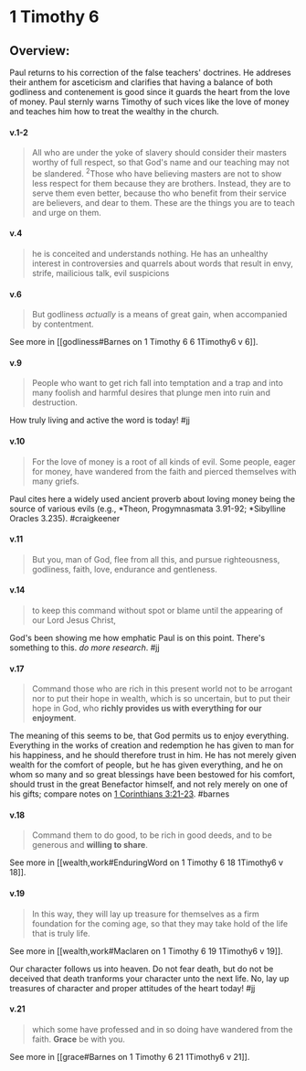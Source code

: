 # 1 Timothy 6

## Overview:
Paul returns to his correction of the false teachers' doctrines. He addreses their anthem for asceticism and clarifies that having a balance of both godliness and contenement is good since it guards the heart from the love of money. Paul sternly warns Timothy of such vices like the love of money and teaches him how to treat the wealthy in the church.

#### v.1-2
>All who are under the yoke of slavery should consider their masters worthy of full respect, so that God's name and our teaching may not be slandered. <sup>2</sup>Those who have believing masters are not to show less respect for them because they are brothers. Instead, they are to serve them even better, because tho who benefit from their service are believers, and dear to them. These are the things you are to teach and urge on them.

#### v.4
>he is conceited and understands nothing. He has an unhealthy interest in controversies and quarrels about words that result in envy, strife, mailicious talk, evil suspicions

#### v.6
>But godliness *actually* is a means of great gain, when accompanied by contentment.

See more in [[godliness#Barnes on 1 Timothy 6 6 1Timothy6 v 6]].

#### v.9
>People who want to get rich fall into temptation and a trap and into many foolish and harmful desires that plunge men into ruin and destruction.

How truly living and active the word is today!
#jj 

#### v.10
>For the love of money is a root of all kinds of evil. Some people, eager for money, have wandered from the faith and pierced themselves with many griefs.

Paul cites here a widely used ancient proverb about loving money being the source of various evils (e.g., \*Theon, Progymnasmata 3.91-92; \*Sibylline Oracles 3.235).
#craigkeener 

#### v.11
>But you, man of God, flee from all this, and pursue righteousness, godliness, faith, love, endurance and gentleness.

#### v.14
>to keep this command without spot or blame until the appearing of our Lord Jesus Christ,

God's been showing me how emphatic Paul is on this point. There's something to this. *do more research*.
#jj 

#### v.17
> Command those who are rich in this present world not to be arrogant nor to put their hope in wealth, which is so uncertain, but to put their hope in God, who **richly provides us with everything for our enjoyment**.

The meaning of this seems to be, that God permits us to enjoy everything. Everything in the works of creation and redemption he has given to man for his happiness, and he should therefore trust in him. He has not merely given wealth for the comfort of people, but he has given everything, and he on whom so many and so great blessings have been bestowed for his comfort, should trust in the great Benefactor himself, and not rely merely on one of his gifts; compare notes on [1 Corinthians 3:21-23](http://biblehub.com/1_corinthians/3-21.htm).
#barnes

#### v.18
> Command them to do good, to be rich in good deeds, and to be generous and **willing to share**.

See more in [[wealth,work#EnduringWord on 1 Timothy 6 18 1Timothy6 v 18]]. 

#### v.19
>In this way, they will lay up treasure for themselves as a firm foundation for the coming age, so that they may take hold of the life that is truly life.

See more in [[wealth,work#Maclaren on 1 Timothy 6 19 1Timothy6 v 19]].

Our character follows us into heaven. Do not fear death, but do not be deceived that death tranforms your character unto the next life. No, lay up treasures of character and proper attitudes of the heart today!
#jj 

#### v.21
> which some have professed and in so doing have wandered from the faith. **Grace** be with you.

See more in [[grace#Barnes on 1 Timothy 6 21 1Timothy6 v 21]].